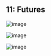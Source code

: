 ## 11: Futures
![image](https://github.com/ItzelFuentes/IAFC_Portafolio_Evidencias_DDI_GIDS4093/assets/106613946/e1fb1711-1304-441e-9258-8f79b3428fe9)

![image](https://github.com/ItzelFuentes/IAFC_Portafolio_Evidencias_DDI_GIDS4093/assets/106613946/5e5b3579-a3f6-4097-b82b-fc389a29b0e9)

![image](https://github.com/ItzelFuentes/IAFC_Portafolio_Evidencias_DDI_GIDS4093/assets/106613946/62481a4e-53e6-4134-b617-62c121488b4d)
